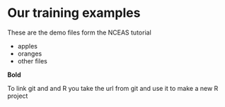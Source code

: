 # Our training examples 

These are the demo files form the NCEAS tutorial 
 - apples
 - oranges
 - other files 

__Bold__

To link git and and R you take the url from git and use it to make a new R project 

